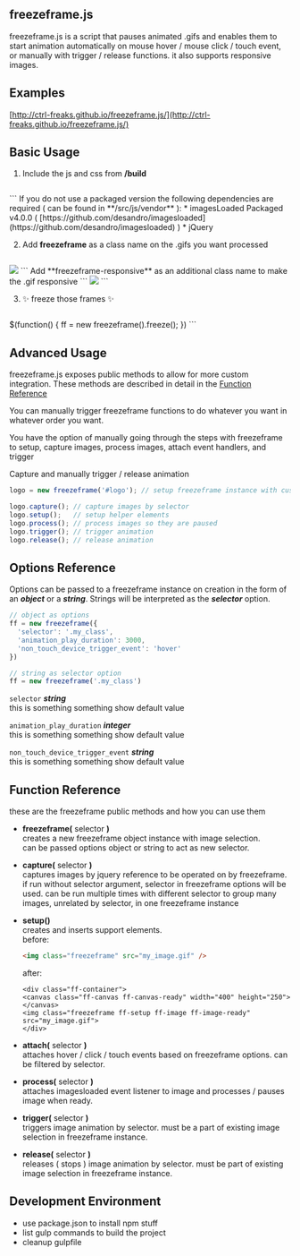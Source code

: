 ## freezeframe.js

freezeframe.js is a script that pauses animated .gifs and enables them to start animation 
automatically on mouse hover / mouse click / touch event, or manually with trigger / release 
functions. it also supports responsive images.

## Examples
[http://ctrl-freaks.github.io/freezeframe.js/](http://ctrl-freaks.github.io/freezeframe.js/)

## Basic Usage

1. Include the js and css from **/build**  

    ```
  <link rel="stylesheet" href="freezeframe_styles.min.css">
  <script src="freezeframe.min.js"></script>
    ```
    If you do not use a packaged version the following dependencies are required  
    ( can be found in **/src/js/vendor** ):
    * imagesLoaded Packaged v4.0.0 ( [https://github.com/desandro/imagesloaded](https://github.com/desandro/imagesloaded) )
    * jQuery

2. Add **freezeframe** as a class name on the .gifs you want processed  

    ```
  <img class="freezeframe" src="image.gif" /> 
    ```
  Add **freezeframe-responsive** as an additional class name to make the .gif responsive
    ```
  <img class="freezeframe freezeframe-responsive" src="image.gif" /> 
    ```

3. ✨ freeze those frames ✨

    ```javascript
  $(function() {
    ff = new freezeframe().freeze();
  })
    ```

## Advanced Usage

freezeframe.js exposes public methods to allow for more custom integration. These 
methods are described in detail in the [Function Reference](#function_reference)

You can manually trigger freezeframe functions to do whatever you want in whatever order you want.

You have the option of manually going through the steps with freezeframe to setup, capture images, 
process images, attach event handlers, and trigger

Capture  and manually trigger / release animation
```javascript
logo = new freezeframe('#logo'); // setup freezeframe instance with custom selector

logo.capture(); // capture images by selector
logo.setup();   // setup helper elements
logo.process(); // process images so they are paused
logo.trigger(); // trigger animation
logo.release(); // release animation
```

## Options Reference

Options can be passed to a freezeframe instance on creation in the form of an 
***object*** or a ***string***. Strings will be interpreted as the ***selector*** option.  

```javascript
// object as options
ff = new freezeframe({
  'selector': '.my_class',
  'animation_play_duration': 3000,
  'non_touch_device_trigger_event': 'hover'
})

// string as selector option
ff = new freezeframe('.my_class')
```

```selector``` ***string***  
    this is something something
    show default value

```animation_play_duration``` ***integer***  
    this is something something
    show default value

```non_touch_device_trigger_event``` ***string***  
    this is something something
    show default value

## Function Reference <a name="function_reference"></a>

these are the freezeframe public methods and how you can use them

* **freezeframe(** selector **)**  
    creates a new freezeframe object instance with image selection.  
    can be passed options object or string to act as new selector.

* **capture(** selector **)**  
    captures images by jquery reference to be operated on by freezeframe. if run 
    without selector argument, selector in freezeframe options will be used. can 
    be run multiple times with different selector to group many images, 
    unrelated by selector, in one freezeframe instance

* **setup()**   
    creates and inserts support elements.  
    before:

     ```html
  <img class="freezeframe" src="my_image.gif" />
     ```  

     after:
     ```
  <div class="ff-container">
    <canvas class="ff-canvas ff-canvas-ready" width="400" height="250"></canvas>
    <img class="freezeframe ff-setup ff-image ff-image-ready" src="my_image.gif">
  </div>
     ```

* **attach(** selector **)**  
    attaches hover / click / touch events based on freezeframe options. can be filtered by selector.

* **process(** selector **)**  
    attaches imagesloaded event listener to image and processes / pauses image 
    when ready.

* **trigger(** selector **)**  
    triggers image animation by selector. must be a part of existing image 
    selection in freezeframe instance.

* **release(** selector **)**  
    releases ( stops ) image animation by selector. must be part of existing image selection 
    in freezeframe instance.

## Development Environment
* use package.json to install npm stuff
* list gulp commands to build the project
* cleanup gulpfile